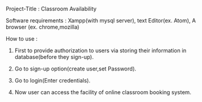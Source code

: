 Project-Title : Classroom Availability

Software requirements : Xampp(with mysql server), text Editor(ex. Atom), A browser (ex. chrome,mozilla)

How to use :

1) First to provide authorization to users via storing their information in database(before they sign-up).

2) Go to sign-up option(create user,set Password).

3) Go to login(Enter credentials).

4) Now user can access the facility of online classroom booking system.

